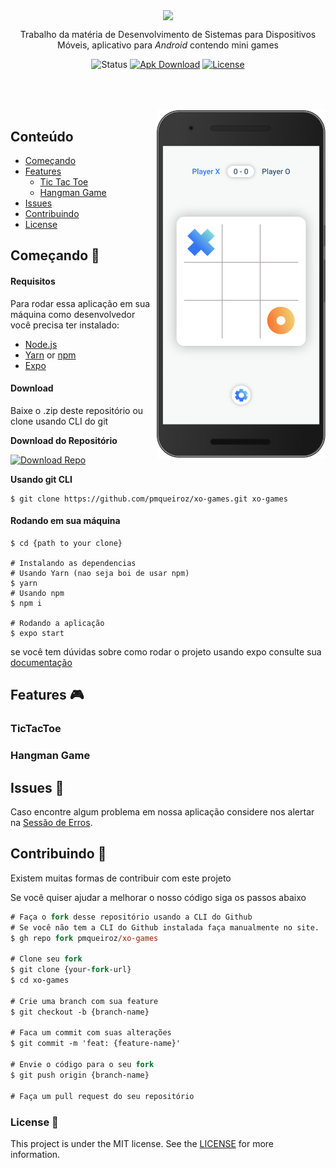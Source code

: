 <div align="center">

<img width="250px" align="center" src="https://raw.githubusercontent.com/pmqueiroz/dsdm-trab/master/.github/logo.svg"></img>

<p align="center">
    Trabalho da matéria de Desenvolvimento de Sistemas para Dispositivos Móveis, aplicativo para <i>Android</i> contendo mini games
</p>

![Status][status-badge]
[![Apk Download][apk-badge]][apk-url]
[![License][license-badge]][license-url]

<br>
<br>
<br>

<!-- <img src="https://raw.githubusercontent.com/pmqueiroz/xo-games/master/.github/mockup1.png" width="200px" align="left"/> -->

<img src="https://raw.githubusercontent.com/pmqueiroz/xo-games/master/.github/mockup2.png" width="270px" align="right"/>

</div>

## Conteúdo
* [Começando](#Começando-)
* [Features](#Features-)
    * [Tic Tac Toe](#TicTacToe)
    * [Hangman Game](#Hangman-Game)
* [Issues](#Issues-)
* [Contribuindo](#Contribuindo-)
* [License](#License-)
## Começando 🚀
#### Requisitos

Para rodar essa aplicação em sua máquina como desenvolvedor você precisa ter instalado:
* [Node.js][node-url]
* [Yarn][yarn-url] or [npm][npm-url]
* [Expo][expo-url]

#### Download

Baixe o .zip deste repositório ou clone usando CLI do git

**Download do Repositório**

[![Download Repo][download-button]][download-url]

**Usando git CLI**
```shell
$ git clone https://github.com/pmqueiroz/xo-games.git xo-games
```
#### Rodando em sua máquina

```shell
$ cd {path to your clone}

# Instalando as dependencias
# Usando Yarn (nao seja boi de usar npm)
$ yarn
# Usando npm
$ npm i

# Rodando a aplicação
$ expo start
```
se você tem dúvidas sobre como rodar o projeto usando expo consulte sua [documentação](https://docs.expo.io)

## Features 🎮
### TicTacToe
### Hangman Game
## Issues 🐛
Caso encontre algum problema em nossa aplicação considere nos alertar na [Sessão de Erros][issues-url].
## Contribuindo 🤝
Existem muitas formas de contribuir com este projeto

Se você quiser ajudar a melhorar o nosso código siga os passos abaixo

```ps
# Faça o fork desse repositório usando a CLI do Github
# Se você não tem a CLI do Github instalada faça manualmente no site.
$ gh repo fork pmqueiroz/xo-games

# Clone seu fork
$ git clone {your-fork-url}
$ cd xo-games

# Crie uma branch com sua feature
$ git checkout -b {branch-name}

# Faca um commit com suas alterações
$ git commit -m 'feat: {feature-name}'

# Envie o código para o seu fork
$ git push origin {branch-name}

# Faça um pull request do seu repositório
```

### License 📝
This project is under the MIT license. See the [LICENSE][license-url] for more information.

[status-badge]: https://img.shields.io/badge/status-building-important?logo=tool
[apk-badge]: https://img.shields.io/badge/Apk-download-important?logo=android&color=%233575F8
[apk-url]: https://github.com/pmqueiroz/xo-games/releases/download/v0.0.1-beta/xo-games.apk
[license-badge]: https://img.shields.io/github/license/pmqueiroz/xo-games?color=%233575F8
[license-url]: https://github.com/pmqueiroz/xo-games/blob/master/LICENSE
[issues-url]: https://github.com/pmqueiroz/xo-games/issues
[download-button]: https://github-readme-perks.vercel.app/api/button?content=Baixar%20Repo&link=https://github.com/pmqueiroz/xo-games/archive/master.zip&logo=github&bgColor=%233575F8
[download-url]: https://github.com/pmqueiroz/xo-games/archive/master.zip
[node-url]: https://nodejs.org/en
[yarn-url]: https://classic.yarnpkg.com/
[npm-url]:  https://www.npmjs.com/
[expo-url]: https://expo.io/
